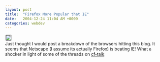 ```yaml
---
layout: post
title:  "Firefox More Popular that IE"
date:   2004-12-24 11:04 AM +0000
categories: webdev
---
```

<a href='http://photos1.blogger.com/img/21/1061/640/browsers_onCybersonic.jpg'><img border='0' style='border:1px solid #000000; margin:2px' src='http://photos1.blogger.com/img/21/1061/320/browsers_onCybersonic.jpg'></a><br />Just thought I would post a breakdown of the browsers hitting this blog. It seems that Netscape (I assume its actually Firefox) is beating IE! What a shocker in light of some of the threads on <a href="http://www.houseoffusion.com">cf-talk</a>